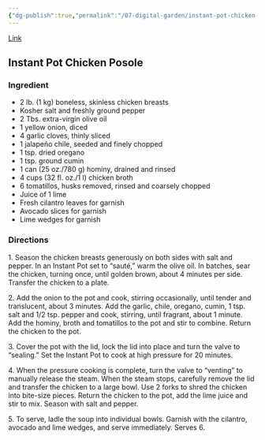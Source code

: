 ```yaml
---
{"dg-publish":true,"permalink":"/07-digital-garden/instant-pot-chicken-posole-verde/","tags":["recipes"],"updated":"2025-04-03T08:40:59.938-07:00"}
---
```


[Link](https://blog.williams-sonoma.com/instant-pot-chicken-posole/)
## **Instant Pot Chicken Posole**

### Ingredient

-   2 lb. (1 kg) boneless, skinless chicken breasts
-   Kosher salt and freshly ground pepper
-   2 Tbs. extra-virgin olive oil
-   1 yellow onion, diced
-   4 garlic cloves, thinly sliced
-   1 jalapeño chile, seeded and finely chopped
-   1 tsp. dried oregano
-   1 tsp. ground cumin
-   1 can (25 oz./780 g) hominy, drained and rinsed
-   4 cups (32 fl. oz./1 l) chicken broth
-   6 tomatillos, husks removed, rinsed and coarsely chopped
-   Juice of 1 lime
-   Fresh cilantro leaves for garnish
-   Avocado slices for garnish
-   Lime wedges for garnish

### Directions

1\. Season the chicken breasts generously on both sides with salt and pepper. In an Instant Pot set to “sauté,” warm the olive oil. In batches, sear the chicken, turning once, until golden brown, about 4 minutes per side. Transfer the chicken to a plate.

2\. Add the onion to the pot and cook, stirring occasionally, until tender and translucent, about 3 minutes. Add the garlic, chile, oregano, cumin, 1 tsp. salt and 1/2 tsp. pepper and cook, stirring, until fragrant, about 1 minute. Add the hominy, broth and tomatillos to the pot and stir to combine. Return the chicken to the pot.

3\. Cover the pot with the lid, lock the lid into place and turn the valve to “sealing.” Set the Instant Pot to cook at high pressure for 20 minutes.

4\. When the pressure cooking is complete, turn the valve to “venting” to manually release the steam. When the steam stops, carefully remove the lid and transfer the chicken to a large bowl. Use 2 forks to shred the chicken into bite-size pieces. Return the chicken to the pot, add the lime juice and stir to mix. Season with salt and pepper.

5\. To serve, ladle the soup into individual bowls. Garnish with the cilantro, avocado and lime wedges, and serve immediately. Serves 6.